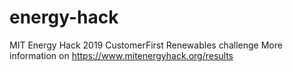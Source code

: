 # energy-hack
MIT Energy Hack 2019
CustomerFirst Renewables challenge
More information on https://www.mitenergyhack.org/results
